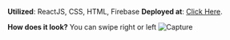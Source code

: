 **Utilized**: ReactJS, CSS, HTML, Firebase
**Deployed at**: [Click Here](https://tinder-clone-2cd4f.web.app/).

**How does it look?**
You can swipe right or left
![Capture](https://user-images.githubusercontent.com/44326790/127402890-9013e6f7-ea5f-4ddc-af20-e74871e18c88.PNG)


